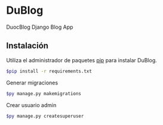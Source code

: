 # DuBlog

DuocBlog Django Blog App
## Instalación

Utiliza el administrador de paquetes [pip](https://pip.pypa.io/en/stable/) para instalar DuBlog.

```bash
$pip install -r requirements.txt
```

Generar migraciones

```bash
$py manage.py makemigrations
```

Crear usuario admin

```bash
$py manage.py createsuperuser
```